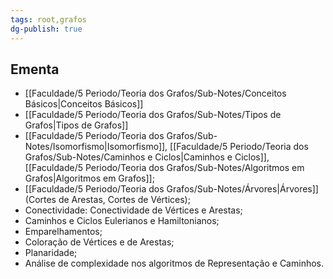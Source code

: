 ```yaml
---
tags: root,grafos
dg-publish: true
---
```


## Ementa
- [[Faculdade/5 Periodo/Teoria dos Grafos/Sub-Notes/Conceitos Básicos\|Conceitos Básicos]]
- [[Faculdade/5 Periodo/Teoria dos Grafos/Sub-Notes/Tipos de Grafos\|Tipos de Grafos]]
- [[Faculdade/5 Periodo/Teoria dos Grafos/Sub-Notes/Isomorfismo\|Isomorfismo]],  [[Faculdade/5 Periodo/Teoria dos Grafos/Sub-Notes/Caminhos e Ciclos\|Caminhos e Ciclos]], [[Faculdade/5 Periodo/Teoria dos Grafos/Sub-Notes/Algoritmos em Grafos\|Algoritmos em Grafos]]; 
- [[Faculdade/5 Periodo/Teoria dos Grafos/Sub-Notes/Árvores\|Árvores]] (Cortes de Arestas, Cortes de Vértices); 
- Conectividade: Conectividade de Vértices e Arestas; 
- Caminhos e Ciclos Eulerianos e Hamiltonianos; 
- Emparelhamentos; 
- Coloração de Vértices e de Arestas; 
- Planaridade;
- Análise de complexidade nos algoritmos de  Representação e Caminhos.



